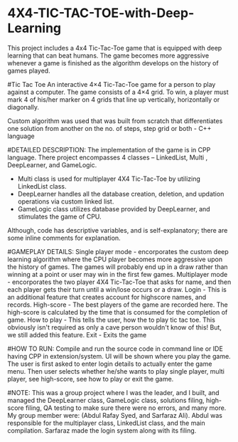 # 4X4-TIC-TAC-TOE-with-Deep-Learning
This project includes a 4x4 Tic-Tac-Toe game that is equipped with deep learning that can beat humans. The game becomes more aggressive whenever a game is finished as the algorithm develops on the history of games played.

#Tic Tac Toe
An interactive 4×4 Tic-Tac-Toe game for a person to play against a computer. The game consists of a 4×4 grid. To win, a player must mark 4 of his/her marker on 4 grids that line up vertically, horizontally or diagonally.

Custom algorithm was used that was built from scratch that differentiates one solution from another on the no. of steps, step grid or both - C++ language

#DETAILED DESCRIPTION:
The implementation of the game is in CPP language.
There project encompasses 4 classes – LinkedList, Multi , DeepLearner, and GameLogic.

  - Multi class is used for multiplayer 4X4 Tic-Tac-Toe by utilizing LinkedList class.
  - DeepLearner handles all the database creation, deletion, and updation operations via custom linked list.
  - GameLogic class utilizes database provided by DeepLearner, and stimulates the game of CPU.

Although, code has descriptive variables, and is self-explanatory; there are some inline comments for explanation.

#GAMEPLAY DETAILS:
Single player mode - encorporates the custom deep learning algorithm where the CPU player becomes more aggressive upon the history of games. The games will probably end up in a draw rather than winning at a point or user may win in the first few games.
Multiplayer mode - encorporates the two player 4X4 Tic-Tac-Toe that asks for name, and then each player gets their turn until a win/lose occurs or a draw.
Login - This is an additional feature that creates account for highscore names, and records.
High-score - The best players of the game are recorded here. The high-score is calculated by the time that is consumed for the completion of game.
How to play - This tells the user, how the to play tic tac toe. This obviously isn't required as only a cave person wouldn't know of this! But, we still added this feature.
Exit - Exits the game

#HOW TO RUN:
Compile and run the source code in command line or IDE having CPP in extension/system.
UI will be shown where you play the game.
The user is first asked to enter login details to actually enter the game menu.
Then user selects whether he/she wants to play single player, multi player, see high-score, see how to play or exit the game.

#NOTE:
This was a group project where I was the leader, and I built, and managed the DeepLearner class, GameLogic class, solutions filing, high-score filing, QA testing to make sure there were no errors, and many more. My group member were: (Abdul Rafay Syed, and Sarfaraz Ali). Abdul was responsible for the multiplayer class,  LinkedList class, and the main compilation. Sarfaraz made the login system along with its filing.
